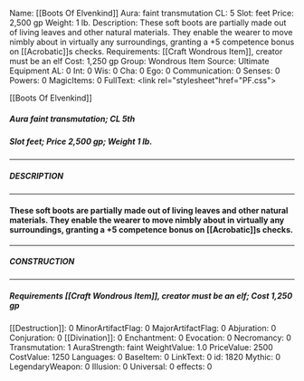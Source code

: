 Name: [[Boots Of Elvenkind]]
Aura: faint transmutation
CL: 5
Slot: feet
Price: 2,500 gp
Weight: 1 lb.
Description: These soft boots are partially made out of living leaves and other natural materials. They enable the wearer to move nimbly about in virtually any surroundings, granting a +5 competence bonus on [[Acrobatic]]s checks.
Requirements: [[Craft Wondrous Item]], creator must be an elf
Cost: 1,250 gp
Group: Wondrous Item
Source: Ultimate Equipment
AL: 0
Int: 0
Wis: 0
Cha: 0
Ego: 0
Communication: 0
Senses: 0
Powers: 0
MagicItems: 0
FullText: <link rel="stylesheet"href="PF.css"><div class="heading"><p class="alignleft">[[Boots Of Elvenkind]]</p><div style="clear: both;"></div></div><div><h5><b>Aura </b>faint transmutation; <b>CL </b>5th</h5><h5><b>Slot </b>feet; <b>Price </b>2,500 gp; <b>Weight </b>1 lb.</h5></div><hr/><div><h5><b>DESCRIPTION</b></h5></div><hr/><div><h4><p>These soft boots are partially made out of living leaves and other natural materials. They enable the wearer to move nimbly about in virtually any surroundings, granting a +5 competence bonus on [[Acrobatic]]s checks.</p></h4></div><hr/><div><h5><b>CONSTRUCTION</b></h5></div><hr/><div><h5><b>Requirements </b>[[Craft Wondrous Item]], creator must be an elf; <b>Cost </b>1,250 gp</h5></div>
[[Destruction]]: 0
MinorArtifactFlag: 0
MajorArtifactFlag: 0
Abjuration: 0
Conjuration: 0
[[Divination]]: 0
Enchantment: 0
Evocation: 0
Necromancy: 0
Transmutation: 1
AuraStrength: faint
WeightValue: 1.0
PriceValue: 2500
CostValue: 1250
Languages: 0
BaseItem: 0
LinkText: 0
id: 1820
Mythic: 0
LegendaryWeapon: 0
Illusion: 0
Universal: 0
effects: 0
